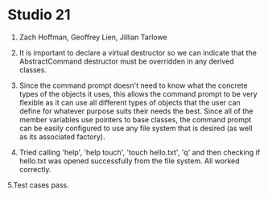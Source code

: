 # Studio 21
1. Zach Hoffman, Geoffrey Lien, Jillian Tarlowe

2. It is important to declare a virtual destructor so we can indicate that the AbstractCommand destructor must be 
overridden in any derived classes.

3. Since the command prompt doesn't need to know what the concrete types of the objects it uses,
this allows the command prompt to be very flexible as it can use all different types of objects that
the user can define for whatever purpose suits their needs the best. Since all of the member variables
use pointers to base classes, the command prompt can be easily configured to use any file system that 
is desired (as well as its associated factory).

4. Tried calling 'help', 'help touch', 'touch hello.txt', 'q' and then checking if hello.txt was opened
successfully from the file system. All worked correctly.

5.Test cases pass.